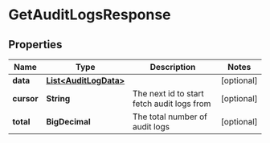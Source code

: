 

# GetAuditLogsResponse


## Properties

| Name | Type | Description | Notes |
|------------ | ------------- | ------------- | -------------|
|**data** | [**List&lt;AuditLogData&gt;**](AuditLogData.md) |  |  [optional] |
|**cursor** | **String** | The next id to start fetch audit logs from |  [optional] |
|**total** | **BigDecimal** | The total number of audit logs |  [optional] |



